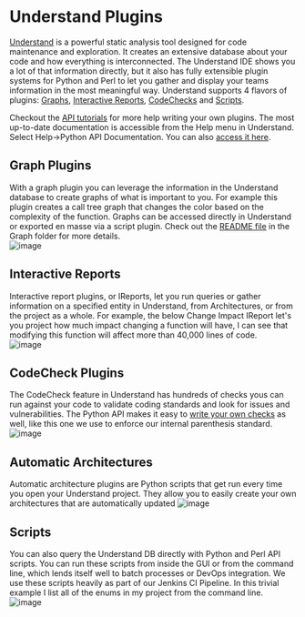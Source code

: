 # Understand Plugins

[Understand](www.scitools.com) is a powerful static analysis tool designed for code maintenance and exploration. It creates an extensive database about your code and how everything is interconnected. The Understand IDE shows you a lot of that information directly, but it also has fully extensible plugin systems for Python and Perl to let you gather and display your teams information in the most meaningful way. Understand supports 4 flavors of plugins: [Graphs](https://github.com/stinb/plugins/tree/main/Graph), [Interactive Reports](https://github.com/stinb/plugins/tree/main/IReport), [CodeChecks](https://github.com/stinb/plugins/tree/main/CodeCheck) and [Scripts](https://github.com/stinb/plugins/tree/main/Scripts/Python).

Checkout the [API tutorials](https://scitools.freshdesk.com/en/support/solutions/articles/70000582855) for more help writing your own plugins.
The most up-to-date documentation is accessible from the Help menu in Understand. Select Help->Python API Documentation. You can also [access it here](https://documentation.scitools.com/html/python/index.html).

## Graph Plugins
With a graph plugin you can leverage the information in the Understand database to create graphs of what is important to you. For example this plugin creates a call tree graph that changes the color based on the complexity of the function. Graphs can be accessed directly in Understand or exported en masse via a script plugin. Check out the [README file](https://github.com/stinb/plugins/blob/main/Graph/README.md) in the Graph folder for more details.  
![image](https://user-images.githubusercontent.com/6586272/193095922-cea89e3d-813d-4492-b90a-ef3a42210105.png)

## Interactive Reports
Interactive report plugins, or IReports, let you run queries or gather information on a specified entity in Understand, from Architectures, or from the project as a whole. For example, the below Change Impact IReport let's you project how much impact changing a function will have, I can see that modifying this function will affect more than 40,000 lines of code.  
![image](https://user-images.githubusercontent.com/6586272/193100232-d82e65a9-dea5-48c1-94fe-0596e66442de.png)

## CodeCheck Plugins
The CodeCheck feature in Understand has hundreds of checks yous can run against your code to validate coding standards and look for issues and vulnerabilities. The Python API makes it easy to [write your own checks](https://github.com/stinb/plugins/blob/main/CodeCheck/README.md) as well, like this one we use to enforce our internal parenthesis standard.  
![image](https://user-images.githubusercontent.com/6586272/193142606-7bf859c2-138b-49d5-a0ec-a403a3a6cf7a.png)

## Automatic Architectures
Automatic architecture plugins are Python scripts that get run every time you open your Understand project. They allow you to easily create your own architectures that are automatically updated
![image](https://user-images.githubusercontent.com/6586272/206825252-1d7c2f5f-038c-4196-874d-e32475e798d0.png)

## Scripts
You can also query the Understand DB directly with Python and Perl API scripts. You can run these scripts from inside the GUI or from the command line, which lends itself well to batch processes or DevOps integration. We use these scripts heavily as part of our Jenkins CI Pipeline.
In this trivial example I list all of the enums in my project from the command line.
![image](https://user-images.githubusercontent.com/6586272/193142975-512082f8-b9c6-4fc1-b077-b5c5f450f00c.png)
